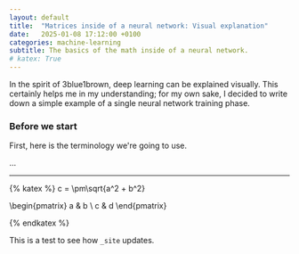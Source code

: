 ```yaml
---
layout: default
title:  "Matrices inside of a neural network: Visual explanation"
date:   2025-01-08 17:12:00 +0100
categories: machine-learning
subtitle: The basics of the math inside of a neural network. 
# katex: True
---
```



In the spirit of 3blue1brown, deep learning can be explained visually. This certainly helps me in my understanding; for my own sake, I decided to write down a simple example of a single neural network training phase. 

### Before we start

First, here is the terminology we're going to use. 

...

---

{% katex %}
c = \pm\sqrt{a^2 + b^2}

\begin{pmatrix} a & b \\ c & d \end{pmatrix}

{% endkatex %}


This is a test to see how `_site` updates.